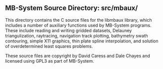 ## MB-System Source Directory: src/mbaux/

This directory contains the C source files for the libmbaux library, which
includes a number of auxiliary functions used by MB-System programs. These
include reading and writing gridded datasets, Delauney triangulization,
raytracing, navigation track plotting, bathymetry swath contouring, simple X11
graphics, thin plate spline interpolation, and solution of overdetermined least
squares problems.

These source files are copyright by David Caress and Dale Chayes and licensed
using GPL3 as part of MB-System.

